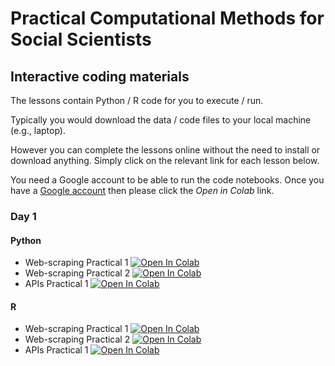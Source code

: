 # Practical Computational Methods for Social Scientists

## Interactive coding materials

The lessons contain Python / R code for you to execute / run.

Typically you would download the data / code files to your local machine (e.g., laptop).

However you can complete the lessons online without the need to install or download anything. Simply click on the relevant link for each lesson below.

You need a Google account to be able to run the code notebooks. Once you have a [Google account](https://support.google.com/accounts/answer/27441?hl=en) then please click the *Open in Colab* link.

### Day 1

#### Python

* Web-scraping Practical 1 [![Open In Colab](https://colab.research.google.com/assets/colab-badge.svg)](https://colab.research.google.com/github/SGSSSonline/text-analysis/tree/main/code/day-1/sgsss-web-scraping-practical-1-2025-03-07-Python.ipynb)
* Web-scraping Practical 2 [![Open In Colab](https://colab.research.google.com/assets/colab-badge.svg)](https://colab.research.google.com/github/SGSSSonline/text-analysis/tree/main/code/day-1/sgsss-web-scraping-practical-2-2025-03-07-Python.ipynb)
* APIs Practical 1 [![Open In Colab](https://colab.research.google.com/assets/colab-badge.svg)](https://colab.research.google.com/github/SGSSSonline/text-analysis/tree/main/code/day-1/sgsss-api-practical-1-2025-03-07-Python.ipynb)

#### R

* Web-scraping Practical 1 [![Open In Colab](https://colab.research.google.com/assets/colab-badge.svg)](https://colab.research.google.com/github/SGSSSonline/text-analysis/tree/main/code/day-1/sgsss-web-scraping-practical-1-2025-03-07-R.ipynb)
* Web-scraping Practical 2 [![Open In Colab](https://colab.research.google.com/assets/colab-badge.svg)](https://colab.research.google.com/github/SGSSSonline/text-analysis/tree/main/code/day-1/sgsss-web-scraping-practical-2-2025-03-07-R.ipynb)
* APIs Practical 1 [![Open In Colab](https://colab.research.google.com/assets/colab-badge.svg)](https://colab.research.google.com/github/SGSSSonline/text-analysis/tree/main/code/day-1/sgsss-api-practical-1-2025-03-07-R.ipynb)